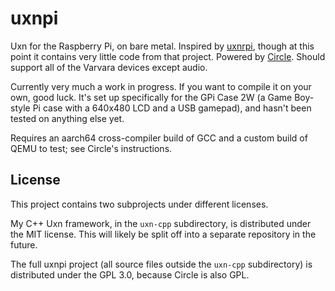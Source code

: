 # uxnpi

Uxn for the Raspberry Pi, on bare metal. Inspired by
[uxnrpi](https://git.badd10de.dev/uxnrpi), though at this point it contains very
little code from that project. Powered by
[Circle](https://github.com/rsta2/circle). Should support all of the Varvara
devices except audio.

Currently very much a work in progress. If you want to compile it on your own,
good luck. It's set up specifically for the GPi Case 2W (a Game Boy-style Pi
case with a 640x480 LCD and a USB gamepad), and hasn't been tested on anything
else yet.

Requires an aarch64 cross-compiler build of GCC and a custom build of QEMU to
test; see Circle's instructions.

## License

This project contains two subprojects under different licenses.

My C++ Uxn framework, in the `uxn-cpp` subdirectory, is distributed under the
MIT license. This will likely be split off into a separate repository in the
future.

The full uxnpi project (all source files outside the `uxn-cpp` subdirectory) is
distributed under the GPL 3.0, because Circle is also GPL.

